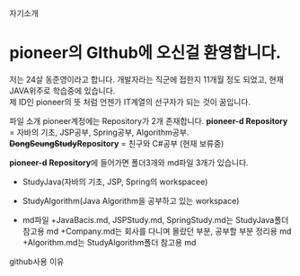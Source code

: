 자기소개
# pioneer의 GIthub에 오신걸 환영합니다.   
저는 24살 동준영이라고 합니다. 개발자라는 직군에 접한지 11개월 정도 되었고, 현재 JAVA위주로 학습중에 있습니다.   
제 ID인 pioneer의 뜻 처럼 언젠가 IT계열의 선구자가 되는 것이 꿈입니다.

파일 소개
pioneer계정에는 Repository가 2개 존재합니다.
**pioneer-d Repository**  = 자바의 기초,  JSP공부, Spring공부, Algorithm공부.
**~~DongSeungStudy~~Repository** = 친구와 C#공부 (현재 보류중)

**pioneer-d Repository**에 들어가면 폴더3개와 md파일 3개가 있습니다.   
+ StudyJava(자바의 기초, JSP, Spring의 workspacee)

+ StudyAlgorithm(Java Algorithm을 공부하고 있는 workspace)

+ md파일
	+JavaBacis.md, JSPStudy.md, SpringStudy.md는 StudyJava폴더 참고용 md
	+Company.md는 회사를 다니며 몰랐던 부분, 공부할 부분 정리용 md
	+Algorithm.md는 StudyAlgorithm폴더 참고용 md

github사용 이유









